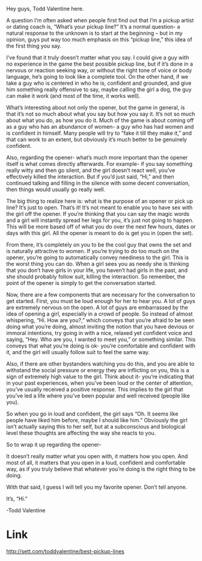 Hey guys, Todd Valentine here.

A question I’m often asked when people first find out that I’m a pickup artist or dating coach is, “What’s your pickup line?” It’s a normal question- a natural response to the unknown is to start at the beginning – but in my opinion, guys put way too much emphasis on this “pickup line,” this idea of the first thing you say.

I’ve found that it truly doesn’t matter what you say. I could give a guy with no experience in the game the best possible pickup line, but if it’s done in a nervous or reaction seeking way, or without the right tone of voice or body language, he’s going to look like a complete tool. On the other hand, if we take a guy who is centered in who he is, confident and grounded, and give him something really offensive to say, maybe calling the girl a dog, the guy can make it work (and most of the time, it works well).

What’s interesting about not only the opener, but the game in general, is that it’s not so much about what you say but how you say it. It’s not so much about what you do, as how you do it. Much of the game is about coming off as a guy who has an abundance of women- a guy who has had women and is confident in himself. Many people will try to “fake it till they make it,” and that can work to an extent, but obviously it’s much better to be genuinely confident.

Also, regarding the opener- what’s much more important than the opener itself is what comes directly afterwards. For example- if you say something really witty and then go silent, and the girl doesn’t react well, you’ve effectively killed the interaction. But if you’d just said, “Hi,” and then continued talking and filling in the silence with some decent conversation, then things would usually go really well.

The big thing to realize here is: what is the purpose of an opener or pick up line? It’s just to open. That’s it! It’s not meant to enable you to have sex with the girl off the opener. If you’re thinking that you can say the magic words and a girl will instantly spread her legs for you, it’s just not going to happen. This will be more based off of what you do over the next few hours, dates or days with this girl. All the opener is meant to do is get you in (open the set).

From there, it’s completely on you to be the cool guy that owns the set and is naturally attractive to women. If you’re trying to do too much on the opener, you’re going to automatically convey neediness to the girl. This is the worst thing you can do. When a girl sees you as needy she is thinking that you don’t have girls in your life, you haven’t had girls in the past, and she should probably follow suit, killing the interaction. So remember, the point of the opener is simply to get the conversation started.

Now, there are a few components that are necessary for the conversation to get started. First, you must be loud enough for her to hear you. A lot of guys are extremely nervous on the open. A lot of guys are embarrassed by the idea of opening a girl, especially in a crowd of people. So instead of almost whispering, “Hi. How are you?,” which conveys that you’re afraid to be seen doing what you’re doing, almost inviting the notion that you have devious or immoral intentions, try going in with a nice, relaxed yet confident voice and saying, “Hey. Who are you, I wanted to meet you,” or something similar. This conveys that what you’re doing is ok- you’re comfortable and confident with it, and the girl will usually follow suit to feel the same way.

Also, if there are other bystanders watching you do this, and you are able to withstand the social pressure or energy they are inflicting on you, this is a sign of extremely high value to the girl. Think about it- you’re indicating that in your past experiences, when you’ve been loud or the center of attention, you’ve usually received a positive response. This implies to the girl that you’ve led a life where you’ve been popular and well received (people like you).

So when you go in loud and confident, the girl says “Oh. It seems like people have liked him before, maybe I should like him.” Obviously the girl isn’t actually saying this to her self, but at a subconscious and biological level these thoughts are affecting the way she reacts to you.

So to wrap it up regarding the opener-

It doesn’t really matter what you open with, it matters how you open. And most of all, it matters that you open in a loud, confident and comfortable way, as if you truly believe that whatever you’re doing is the right thing to be doing.

With that said, I guess I will tell you my favorite opener. Don’t tell anyone.

It’s, “Hi.”

-Todd Valentine


# Link
http://sett.com/toddvalentine/best-pickup-lines 
